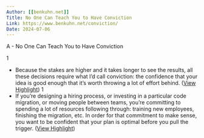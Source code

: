 ```yaml
---
Author: [[benkuhn.net]]
Title: No One Can Teach You to Have Conviction
Link: https://www.benkuhn.net/conviction/
Date: 2024-07-06
---
```

A - No One Can Teach You to Have Conviction

1
- Because the stakes are higher and it takes longer to see the results, all these decisions require what I’d call conviction: the confidence that your idea is good enough that it’s worth throwing a lot of effort behind. ([View Highlight](https://instapaper.com/read/1511474895/19755912))
1
- If you’re designing a hiring process, or investing in a particular code migration, or moving people between teams, you’re committing to spending a lot of resources following through: training new employees, finishing the migration, etc. In order for that commitment to make sense, you want to be confident that your plan is optimal before you pull the trigger. ([View Highlight](https://instapaper.com/read/1511474895/19755916))
